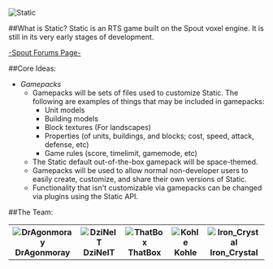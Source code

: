 ![Static](http://i.imgur.com/ExuZJ.png "Static")

##What is Static?
Static is an RTS game built on the Spout voxel engine. It is still in its very early stages of development.

[-Spout Forums Page-](http://forums.spout.org/threads/coregame-static-voxel-based-real-time-strategy-game.3293/)

##Core Ideas:
- _Gamepacks_
    + Gamepacks will be sets of files used to customize Static. The following are examples of things that may be included in gamepacks:
        * Unit models
        * Building models
        * Block textures (For landscapes)
        * Properties (of units, buildings, and blocks; cost, speed, attack, defense, etc)
        * Game rules (score, timelimit, gamemode, etc)
    + The Static default out-of-the-box gamepack will be space-themed.
    + Gamepacks will be used to allow normal non-developer users to easily create, customize, and share their own versions of Static.
    + Functionality that isn't customizable via gamepacks can be changed via plugins using the Static API.

##The Team:
<table>
	<tr>
		<th><img src="http://minotar.net/helm/DrAgonmoray/48" alt="DrAgonmoray" title="DrAgonmoray"/><br/>DrAgonmoray</th>
		<th><img src="https://en.gravatar.com/userimage/33964137/1a88e05eaeb009a4323e3076b309313c.png?size=200" alt="DziNeIT" title="DziNeIT"/><br/>DziNeIT</th>
		<th><img src="http://minotar.net/helm/Thatb0x/48" alt="ThatBox" title="ThatBox"/><br/>ThatBox</th>
		<th><img src="http://minotar.net/helm/minerman4/48" alt="Kohle" title="Kohle"/><br/>Kohle</th>
		<th><img src="http://minotar.net/helm/Herobine/48" alt="Iron_Crystal" title="Iron_Crystal"/><br/>Iron_Crystal</th>
	</tr>
</table>